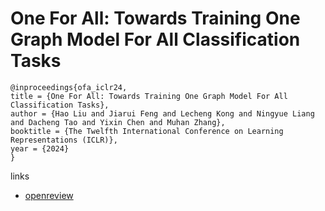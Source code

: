 # One For All: Towards Training One Graph Model For All Classification Tasks

```
@inproceedings{ofa_iclr24,
title = {One For All: Towards Training One Graph Model For All Classification Tasks},
author = {Hao Liu and Jiarui Feng and Lecheng Kong and Ningyue Liang and Dacheng Tao and Yixin Chen and Muhan Zhang},
booktitle = {The Twelfth International Conference on Learning Representations (ICLR)},
year = {2024}
}
```

links
- [openreview](https://openreview.net/forum?id=4IT2pgc9v6)
